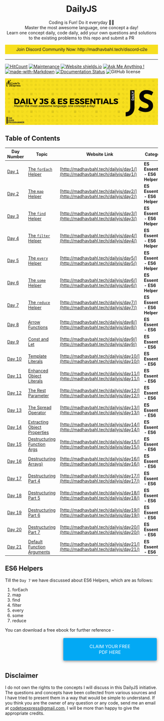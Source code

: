<h1 align="center">
  DailyJS
</h1>

<p align="center">
  Coding is Fun! Do it everyday 💯💯
  <br />
  Master the most awesome language, one concept a day!
  <br />
  Learn one concept daily, code daily, add your own questions and solutions to the existing problems to this repo and submit a PR
</p>

<a style="margin: 0" href="http://madhavbahl.tech/discord-c2e"><img src="./discord.png" alt="Telegram: http://madhavbahl.tech/discord-c2e"></a>

***

[![HitCount](http://hits.dwyl.io/MadhavBahlMD/DailyJS.svg)](http://hits.dwyl.io/MadhavBahlMD/DailyJS) [![Maintenance](https://img.shields.io/badge/Maintained%3F-yes-green.svg)](https://GitHub.com/MadhavBahlMD/DailyJS/) [![Website shields.io](https://img.shields.io/website-up-down-green-red/http/shields.io.svg)](http://madhavbahl.tech/dailyjs) [![Ask Me Anything !](https://img.shields.io/badge/Ask%20me-anything-1abc9c.svg)](http://madhavbahl.tech/contact/) [![made-with-Markdown](https://img.shields.io/badge/Made%20with-Markdown-1f425f.svg)](http://commonmark.org) [![Documentation Status](https://readthedocs.org/projects/ansicolortags/badge/?version=latest)](http://ansicolortags.readthedocs.io/?badge=latest) ![GitHub license](https://img.shields.io/github/license/MadhavBahlMD/dailyjs.svg)

![DailyJS](./cover.png)

## Table of Contents

| Day Number   | Topic                | Website Link  | Category |
| ----- |----------------------| -----| ------- |
| [Day 1](./day1)     | [The `forEach` Helper](./day1) | [http://madhavbahl.tech/dailyjs/day1/](http://madhavbahl.tech/dailyjs/day1/) | **ES Essentials - ES6 Helper** |
| [Day 2](./day2)     | [The `map` Helper](./day2)     | [http://madhavbahl.tech/dailyjs/day2/](http://madhavbahl.tech/dailyjs/day2/) | **ES Essentials - ES6 Helper** |
| [Day 3](./day3)     | [The `find` Helper](./day3)    | [http://madhavbahl.tech/dailyjs/day3/](http://madhavbahl.tech/dailyjs/day3/) | **ES Essentials - ES6 Helper** |
| [Day 4](./day4)     | [The `filter` Helper](./day4)    | [http://madhavbahl.tech/dailyjs/day4/](http://madhavbahl.tech/dailyjs/day4/) | **ES Essentials - ES6 Helper** |
| [Day 5](./day5)     | [The `every` Helper](./day5)    | [http://madhavbahl.tech/dailyjs/day5/](http://madhavbahl.tech/dailyjs/day5/) | **ES Essentials - ES6 Helper** |
| [Day 6](./day6)     | [The `some` Helper](./day6)    | [http://madhavbahl.tech/dailyjs/day6/](http://madhavbahl.tech/dailyjs/day6/) | **ES Essentials - ES6 Helper** |
| [Day 7](./day7)     | [The `reduce` Helper](./day7)    | [http://madhavbahl.tech/dailyjs/day7/](http://madhavbahl.tech/dailyjs/day7/) | **ES Essentials - ES6 Helper** |
| [Day 8](./day8)     | [Arrow Functions](./day8)    | [http://madhavbahl.tech/dailyjs/day8/](http://madhavbahl.tech/dailyjs/day8/) | **ES Essentials - ES6** |
| [Day 9](./day9)     | [Const and Let](./day9)    | [http://madhavbahl.tech/dailyjs/day9/](http://madhavbahl.tech/dailyjs/day9/) | **ES Essentials - ES6** |
| [Day 10](./day10)     | [Template Literals](./day10)    | [http://madhavbahl.tech/dailyjs/day10/](http://madhavbahl.tech/dailyjs/day10/) | **ES Essentials - ES6** |
| [Day 11](./day11)     | [Enhanced Object Literals](./day11)    | [http://madhavbahl.tech/dailyjs/day11/](http://madhavbahl.tech/dailyjs/day11/) | **ES Essentials - ES6** |
| [Day 12](./day12)     | [The Rest Parameter](./day12)    | [http://madhavbahl.tech/dailyjs/day12/](http://madhavbahl.tech/dailyjs/day12/) | **ES Essentials - ES6** |
| [Day 13](./day13)     | [The Spread Operator](./day13)    | [http://madhavbahl.tech/dailyjs/day13/](http://madhavbahl.tech/dailyjs/day13/) | **ES Essentials - ES6** |
| [Day 14](./day14)     | [Extracting Object Properties](./day14)    | [http://madhavbahl.tech/dailyjs/day14/](http://madhavbahl.tech/dailyjs/day14/) | **ES Essentials - ES6** |
| [Day 15](./day15)     | [Destructuring Function Args](./day15)    | [http://madhavbahl.tech/dailyjs/day15/](http://madhavbahl.tech/dailyjs/day15/) | **ES Essentials - ES6** |
| [Day 16](./day16)     | [Destructuring Arrays)](./day16)    | [http://madhavbahl.tech/dailyjs/day16/](http://madhavbahl.tech/dailyjs/day16/) | **ES Essentials - ES6** |
| [Day 17](./day17)     | [Destructuring Part 4](./day17)    | [http://madhavbahl.tech/dailyjs/day17/](http://madhavbahl.tech/dailyjs/day17/) | **ES Essentials - ES6** |
| [Day 18](./day18)     | [Destructuring Part 5](./day18)    | [http://madhavbahl.tech/dailyjs/day18/](http://madhavbahl.tech/dailyjs/day18/) | **ES Essentials - ES6** |
| [Day 19](./day19)     | [Destructuring Part 6](./day19)    | [http://madhavbahl.tech/dailyjs/day19/](http://madhavbahl.tech/dailyjs/day19/) | **ES Essentials - ES6** |
| [Day 20](./day20)     | [Destructuring Part 7](./day20)    | [http://madhavbahl.tech/dailyjs/day20/](http://madhavbahl.tech/dailyjs/day20/) | **ES Essentials - ES6** | 
| [Day 21](./day21)     | [Default Function Arguments](./day21)    | [http://madhavbahl.tech/dailyjs/day21/](http://madhavbahl.tech/dailyjs/day21/) | **ES Essentials - ES6** |

## ES6 Helpers

Till the `Day 7` we have discussed about ES6 Helpers, which are as follows:

1. forEach
2. map
3. find
4. filter
5. every
6. some
7. reduce

You can download a free ebook for further reference - 

<a href="./es6helpers/ebook.pdf" style="display: inline-block; margin: 0.3em; padding: 1.2em 5em; overflow: hidden; position: relative; text-decoration: none; text-transform: uppercase; border-radius: 3px;  -webkit-transition: 0.3s; -moz-transition: 0.3s; -ms-transition: 0.3s; -o-transition: 0.3s;  transition: 0.3s; box-shadow: 0 2px 10px rgba(0,0,0,0.5); border: none;  font-size: 15px; text-align: center;   background-color: #03A9F4; color: white; margin-left: 38%;" download class="btn-rounded-white">Claim Your Free PDF Here</a>

## Disclaimer

I do not own the rights to the concepts I will discuss in this DailyJS initiative. The questions and concepts have been collected from various sources and I have tried to present them in a way that would be simple to understand. If you think you are the owner of any question or any code, send me an email at codetoexpress@gmail.com, I will be more than happy to give the appropriate credits.